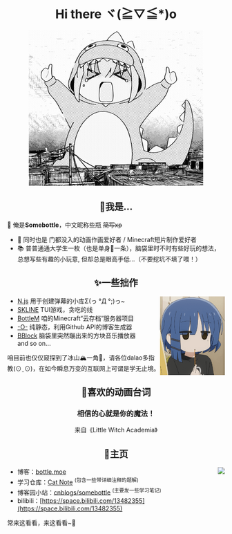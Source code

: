 <h1 align="center">Hi there ヾ(≧▽≦*)o  </h1>

<!--![avatar](https://images.weserv.nl/?url=https://raw.githubusercontent.com/SomeBottle/somebottle/master/avatar.png)  -->
<div align="center">
  <img src="https://raw.githubusercontent.com/SomeBottle/somebottle/master/sticker/identityMonster.gif"></img>
</div>

<h2 align="center">🤔我是...</h2>

👋 俺是**Somebottle**，中文昵称些瓶 <del>简写xp</del>  
* 💖 同时也是 门都没入的动画作画爱好者 / Minecraft短片制作爱好者  
* 📚 普普通通大学生一枚（也是单身🌭一条），脑袋里时不时有些好玩的想法，总想写些有趣的小玩意, 但却总是眼高手低...（不要挖坑不填了喂！）

<h2 align="center">✨一些拙作</h2>

<img src="https://raw.githubusercontent.com/SomeBottle/somebottle/master/sticker/chewingLyo.gif" align="right" width="150px"></img>

<div align="left"> 
  
* [N.js](https://github.com/SomeBottle/N.js/) 用于创建弹幕的小库Σ(っ °Д °;)っ~ 
* [SKLINE](https://github.com/SomeBottle/skline) TUI游戏，贪吃的线  
* [BottleM](https://github.com/Bottle-M) 咱的Minecraft“云存档”服务器项目
* [-O-](https://github.com/SomeBottle/-O-) 纯静态，利用Github API的博客生成器  
* [BBlock](https://github.com/SomeBottle/BBlock) 脑袋里突然蹦出来的方块音乐播放器  
and so on...
  
</div>

咱目前也仅仅窥探到了冰山🏔️一角🧊，请各位dalao多指教(⊙ˍ⊙)，在如今瞬息万变的互联网上可谓是学无止境。  

<h2 align="center">💬喜欢的动画台词</h2>

<h3 align="center">相信的心就是你的魔法！</h3>
<p align="center">来自《Little Witch Academia》</p>


<h2 align="center">🚀主页</h2>

<a href="https://github.com/anuraghazra/github-readme-stats/blob/master/docs/readme_cn.md" target="_blank"><img src='https://github-readme-stats-git-masterrstaa-rickstaa.vercel.app/api?username=SomeBottle&show_icons=true&hide_border=true&theme=dark&locale=cn' align='right'></img></a>

* 博客：[bottle.moe](https://bottle.moe)  
* 学习仓库：[Cat Note](https://github.com/cat-note/bottleofcat) <sup>(包含一些带详细注释的题解)</sup>
* 博客园小站：[cnblogs/somebottle](https://www.cnblogs.com/somebottle) <sup>(主要发一些学习笔记)</sup>  
* bilibili：[https://space.bilibili.com/13482355](https://space.bilibili.com/13482355)  

常来这看看，来这看看~🎵  
